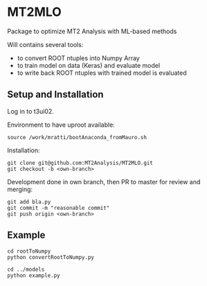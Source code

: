 # MT2MLO
Package to optimize MT2 Analysis with ML-based methods

Will contains several tools:
- to convert ROOT ntuples into Numpy Array
- to train model on data (Keras) and evaluate model
- to write back ROOT ntuples with trained model is evaluated

## Setup and Installation
Log in to t3ui02.

Environment to have uproot available:
```
source /work/mratti/bootAnaconda_fromMauro.sh
```

Installation:
```
git clone git@github.com:MT2Analysis/MT2MLO.git 
git checkout -b <own-branch>
```
Development done in own branch, then PR to master for review and merging:
```
git add bla.py
git commit -m "reasonable commit"
git push origin <own-branch>
```



## Example
```
cd rootToNumpy
python convertRootToNumpy.py
```

```
cd ../models
python example.py
```
